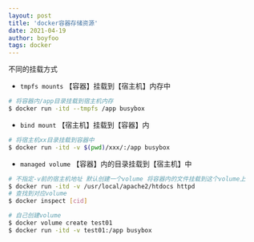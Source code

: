 ```yaml
---
layout: post
title: 'docker容器存储资源'
date: 2021-04-19
author: boyfoo
tags: docker
---
```


不同的挂载方式

* `tmpfs mounts` 【容器】挂载到【宿主机】内存中

```bash
# 将容器内/app目录挂载到宿主机内存
$ docker run -itd --tmpfs /app busybox
```

* `bind mount` 【宿主机】挂载到【容器】内

```bash
# 将宿主机xx目录挂载到容器中
$ docker run -itd -v $(pwd)/xxx/:/app busybox
```

* `managed volume` 【容器】内的目录挂载到【宿主机】中
```bash
# 不指定-v前的宿主机地址 默认创建一个volume 将容器内的文件挂载到这个volume上
$ docker run -itd -v /usr/local/apache2/htdocs httpd
# 查找到对应volume
$ docker inspect [cid]

# 自己创建volume
$ docker volume create test01
$ docker run -itd -v test01:/app busybox
```